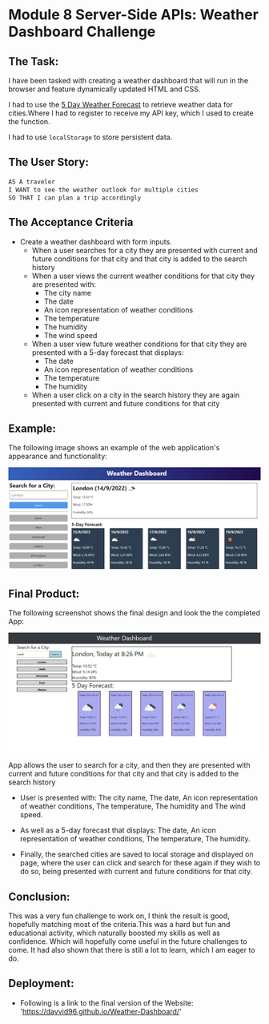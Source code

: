 # Module 8 Server-Side APIs: Weather Dashboard Challenge

## The Task:

I have been tasked with creating a weather dashboard that will run in the browser and feature dynamically updated HTML and CSS.

I had to use the [5 Day Weather Forecast](https://openweathermap.org/forecast5) to retrieve weather data for cities.Where I had to register to receive my API key, which I used to create the function.

I had to use `localStorage` to store persistent data.

## The User Story:

```text
AS A traveler
I WANT to see the weather outlook for multiple cities
SO THAT I can plan a trip accordingly
```

## The Acceptance Criteria

- Create a weather dashboard with form inputs.
  - When a user searches for a city they are presented with current and future conditions for that city and that city is added to the search history
  - When a user views the current weather conditions for that city they are presented with:
    - The city name
    - The date
    - An icon representation of weather conditions
    - The temperature
    - The humidity
    - The wind speed
  - When a user view future weather conditions for that city they are presented with a 5-day forecast that displays:
    - The date
    - An icon representation of weather conditions
    - The temperature
    - The humidity
  - When a user click on a city in the search history they are again presented with current and future conditions for that city

## Example:

The following image shows an example of the web application's appearance and functionality:

![The weather app includes a search option, a list of cities, and a five-day forecast and current weather conditions for London.](./assets/10-server-side-apis-challenge-demo.png)

## Final Product:

The following screenshot shows the final design and look the the completed App:

![The weather app includes a search option, a list of cities, and a five-day forecast and current weather conditions for London.](./assets/app%20.jpg)

App allows the user to search for a city, and then they are presented with current and future conditions for that city and that city is added to the search history

- User is presented with:
  The city name, The date, An icon representation of weather conditions, The temperature, The humidity and The wind speed.

- As well as a 5-day forecast that displays:
  The date, An icon representation of weather conditions, The temperature, The humidity.

- Finally, the searched cities are saved to local storage and displayed on page, where the user can click and search for these again if they wish to do so, being presented with current and future conditions for that city.

## Conclusion:

This was a very fun challenge to work on, I think the result is good, hopefully matching most of the criteria.This was a hard but fun and educational activity, which naturally boosted my skills as well as confidence. Which will hopefully come useful in the future challenges to come. It had also shown that there is still a lot to learn, which I am eager to do.

## Deployment:

- Following is a link to the final version of the Website: 'https://davvid96.github.io/Weather-Dashboard/'
